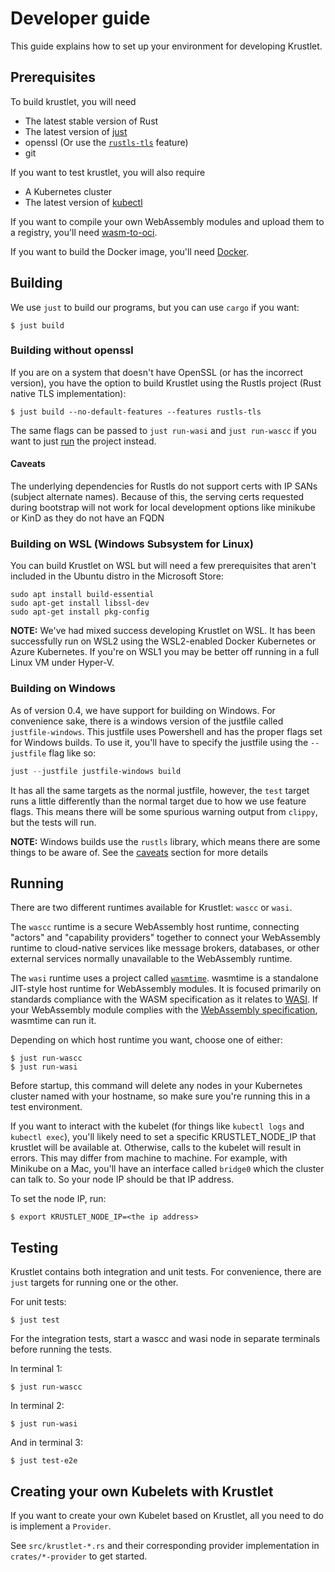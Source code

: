 # Developer guide

This guide explains how to set up your environment for developing Krustlet.

## Prerequisites

To build krustlet, you will need

- The latest stable version of Rust
- The latest version of [just](https://github.com/casey/just)
- openssl (Or use the [`rustls-tls`](#building-without-openssl) feature)
- git

If you want to test krustlet, you will also require

- A Kubernetes cluster
- The latest version of [kubectl](https://kubernetes.io/docs/tasks/tools/install-kubectl/)

If you want to compile your own WebAssembly modules and upload them to a registry, you'll need
[wasm-to-oci](https://github.com/engineerd/wasm-to-oci).

If you want to build the Docker image, you'll need [Docker](https://docs.docker.com/install/).

## Building

We use `just` to build our programs, but you can use `cargo` if you want:

```console
$ just build
```

### Building without openssl

If you are on a system that doesn't have OpenSSL (or has the incorrect version), you have the option
to build Krustlet using the Rustls project (Rust native TLS implementation):

```shell
$ just build --no-default-features --features rustls-tls
```

The same flags can be passed to `just run-wasi` and `just run-wascc` if you want to just
[run](#running) the project instead.

#### Caveats

The underlying dependencies for Rustls do not support certs with IP SANs (subject alternate names).
Because of this, the serving certs requested during bootstrap will not work for local development
options like minikube or KinD as they do not have an FQDN

### Building on WSL (Windows Subsystem for Linux)

You can build Krustlet on WSL but will need a few prerequisites that aren't included in the
Ubuntu distro in the Microsoft Store:

```
sudo apt install build-essential
sudo apt-get install libssl-dev
sudo apt-get install pkg-config
```

**NOTE:** We've had mixed success developing Krustlet on WSL.  It has been successfully
run on WSL2 using the WSL2-enabled Docker Kubernetes or Azure Kubernetes.  If you're
on WSL1 you may be better off running in a full Linux VM under Hyper-V.

### Building on Windows

As of version 0.4, we have support for building on Windows. For convenience sake, there is a windows
version of the justfile called `justfile-windows`. This justfile uses Powershell and has the proper
flags set for Windows builds. To use it, you'll have to specify the justfile using the `--justfile`
flag like so:

```powershell
just --justfile justfile-windows build
```

It has all the same targets as the normal justfile, however, the `test` target runs a little
differently than the normal target due to how we use feature flags. This means there will be some
spurious warning output from `clippy`, but the tests will run.

**NOTE:** Windows builds use the `rustls` library, which means there are some things to be aware of.
See the [caveats](#caveats) section for more details

## Running

There are two different runtimes available for Krustlet: `wascc` or `wasi`.

The `wascc` runtime is a secure WebAssembly host runtime, connecting "actors" and "capability
providers" together to connect your WebAssembly runtime to cloud-native services like message
brokers, databases, or other external services normally unavailable to the WebAssembly runtime.

The `wasi` runtime uses a project called [`wasmtime`](https://github.com/bytecodealliance/wasmtime).
wasmtime is a standalone JIT-style host runtime for WebAssembly modules. It is focused primarily on
standards compliance with the WASM specification as it relates to [WASI](https://wasi.dev/). If your
WebAssembly module complies with the [WebAssembly
specification](https://github.com/WebAssembly/spec), wasmtime can run it.

Depending on which host runtime you want, choose one of either:

```console
$ just run-wascc
$ just run-wasi
```

Before startup, this command will delete any nodes in your Kubernetes cluster named with your
hostname, so make sure you're running this in a test environment.

If you want to interact with the kubelet (for things like `kubectl logs` and `kubectl exec`), you'll
likely need to set a specific KRUSTLET_NODE_IP that krustlet will be available at. Otherwise, calls
to the kubelet will result in errors. This may differ from machine to machine. For example, with
Minikube on a Mac, you'll have an interface called `bridge0` which the cluster can talk to. So your
node IP should be that IP address.

To set the node IP, run:

```console
$ export KRUSTLET_NODE_IP=<the ip address>
```

## Testing

Krustlet contains both integration and unit tests. For convenience, there are `just` targets for
running one or the other.

For unit tests:

```console
$ just test
```

For the integration tests, start a wascc and wasi node in separate terminals before running the
tests.

In terminal 1:

```console
$ just run-wascc
```

In terminal 2:

```console
$ just run-wasi
```

And in terminal 3:

```
$ just test-e2e
```

## Creating your own Kubelets with Krustlet

If you want to create your own Kubelet based on Krustlet, all you need to do is implement a
`Provider`.

See `src/krustlet-*.rs` and their corresponding provider implementation in `crates/*-provider` to
get started.
